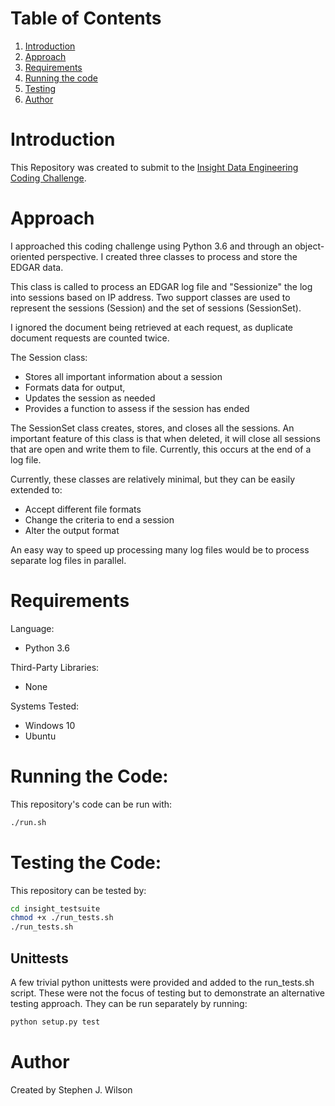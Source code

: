 # Table of Contents
1. [Introduction](README.md#introduction)
2. [Approach](README.md#approach)
3. [Requirements](README.md#requirements)
4. [Running the code](README.md#running-the-code)
5. [Testing](README.md#testing-the-code)
6. [Author](README.md#author)

# Introduction
This Repository was created to submit to the [Insight Data Engineering Coding Challenge](https://github.com/InsightDataScience/edgar-analytics).

# Approach
I approached this coding challenge using Python 3.6 and through an object-oriented perspective.
I created three classes to process and store the EDGAR data.

This class is called to process an EDGAR log file and "Sessionize" the log into sessions based on IP address. 
Two support classes are used to represent the sessions (Session) and the set of sessions (SessionSet).

I ignored the document being retrieved at each request, as duplicate document requests are counted twice.

The Session class:
 * Stores all important information about a session
 * Formats data for output, 
 * Updates the session as needed
 * Provides a function to assess if the session has ended

The SessionSet class creates, stores, and closes all the sessions. An important feature of this class is that when 
deleted, it will close all sessions that are open and write them to file. Currently, this occurs at the end of a log file.

Currently, these classes are relatively minimal, but they can be easily extended to:
 * Accept different file formats
 * Change the criteria to end a session
 * Alter the output format
 
 An easy way to speed up processing many log files would be to process separate log files in parallel.

# Requirements
Language:
* Python 3.6

Third-Party Libraries:
* None

Systems Tested: 
* Windows 10
* Ubuntu 

# Running the Code:
This repository's code can be run with:
```bash
./run.sh
```
# Testing the Code:
This repository can be tested by:
```bash
cd insight_testsuite
chmod +x ./run_tests.sh
./run_tests.sh
```

## Unittests
A few trivial python unittests were provided and added to the run_tests.sh script. 
These were not the focus of testing but to demonstrate an alternative testing approach.
They can be run separately by running:
```bash
python setup.py test
``` 

# Author
Created by Stephen J. Wilson